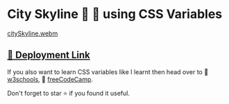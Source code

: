 # City Skyline :city_sunrise: :city_sunset: using CSS Variables

[citySkyline.webm](https://user-images.githubusercontent.com/51947285/225893677-edb151d3-8d1e-45c9-b3b1-315d35242556.webm)

[:link: Deployment Link](https://tabishnehal.github.io/City-Skyline/)
---


If you also want to learn CSS variables like I learnt then head over to :link: [w3schools](https://www.w3schools.com/css/css3_variables.asp), :link: [freeCodeCamp](https://www.freecodecamp.org/).

Don't forget to star :star: if you found it useful.
